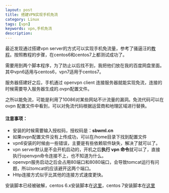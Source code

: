 ```yaml
---
layout: post
title: 搭建VPN实现手机免流
category: Linux
tags: [vpn]
keywords: vpn,手机免流
description: 
---
```


最近发现通过搭建vpn server的方式可以实现手机免流量，参考了骚逼汪的[教程](http://www.sbwml.cn/vpn/)。按照教程的步骤，在centos6和centos7上都测试成功了。

需要用到两个脚本程序，为了防止以后找不到，我把他们放在我的百度网盘里面。其中vpn6适用与centos6，vpn7适用于centos7。

服务器搭建好之后，手机通过 openvpn client 连接服务器就能实现免流，连接的时候需要导入服务器生成的.ovpn配置文件。

之所以能免流，可能是利用了10086对某些网站不计流量的漏洞。免流代码可以在 ovpn 配置文件中看到，可以对免流代码根据运营商和地理区域进行替换。

#### **注意事项：**
- 安装的时候需要输入授权码，授权码是：**sbwml.cn**
- 如果ovpn配置文件没有上传成功，可以在/home目录下找到配置文件
- vpn6安装的时候由一些错误，主要是有些依赖软件缺失，解决了就可以了。
- vpn server默认是不会开机启动的，开机之后**执行 vpn 命令**就可以了，直接执行openvpn命令连接不上，也不知道为什么。
- openvpn服务启动之后会占用80端口和8080端口，会导致tomcat运行有问题，所以tomcat的应该避开这两个端口。
- Http连接方式似乎比其他的连接方式速度更快。

安装脚本已经被破解，centos 6.x安装脚本在[这里](/assets/code/vpn6.sh)，centos 7安装脚本在[这里](/assets/code/vpn7.sh)